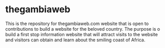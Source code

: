 # thegambiaweb
This is the repository for thegambiaweb.com website that is open to contributions to build a website for the beloved country. The purpose is o build a first stop information website that will attract visits to the website and visitors can obtain and learn about the smiling coast of Africa.
